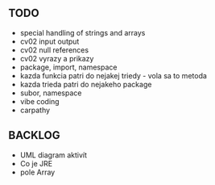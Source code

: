 ## TODO

- special handling of strings and arrays
- cv02 input output
- cv02 null references
- cv02 vyrazy a prikazy
- package, import, namespace
- kazda funkcia patri do nejakej triedy - vola sa to metoda
- kazda trieda patri do nejakeho package
- subor, namespace
- vibe coding
- carpathy

## BACKLOG

- UML diagram aktivít
- Co je JRE
- pole Array

